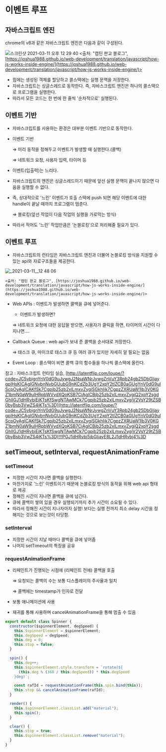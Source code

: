 # 이벤트 루프

## 자바스크립트 엔진

chrome의 v8과 같은 자바스크립트 엔진은 다음과 같이 구성된다.

![스크린샷 2021-03-11 오후 12 29 40](https://user-images.githubusercontent.com/57767891/111120719-11d6e880-85af-11eb-854e-418598bb0aa6.png)
<출처: "캡틴 판교 블로그", [https://joshua1988.github.io/web-development/translation/javascript/how-js-works-inside-engine/](https://joshua1988.github.io/web-development/translation/javascript/how-js-works-inside-engine/)>

- 힙에는 생성된 객체를 할당하고 콜스택에는 실행 문맥을 저장한다.
- 자바스크립트는 싱글스레드로 동작한다. 즉, 자바스크립트 엔진은 하나의 콜스택으로 프로그램을 실행한다.
- 따라서 모든 코드는 한 번에 한 줄씩 '순차적으로' 실행된다.

## 이벤트 기반

- 자바스크립트를 사용하는 환경은 대부분 이벤트 기반으로 동작한다.
- 이벤트 기반

    ⇒ 미리 동작을 정해두고 이벤트가 발생할 때 실행한다.(콜백)

    ⇒ 네트워크 요청, 사용자 입력, 타이머 등

- 이벤트(입출력)는 느리다.
- 자바스크립트의 엔진은 싱글스레드이기 때문에 앞선 실행 문맥이 끝나지 않으면 다음을 실행할 수 없다.
- 즉, 상대적으로 '느린' 이벤트가 호출 스택에 push 되면 해당 이벤트에 대한 handle이 끝날 때까지 프로그램이 멈춘다.

    ⇒ 블로킹(앞선 작업이 다음 작업의 실행을 가로막는 방식)

- 따라서 적어도 '느린' 작업만큼은 '논블로킹'으로 처리해줄 필요가 있다.

## 이벤트 루프

- 자바스크립트의 런타임은 자바스크립트 엔진과 더불어 논블로킹 방식을 지원할 수 있는 api와 자료구조들을 제공한다.

![_2021-03-11__12 48 06](https://user-images.githubusercontent.com/57767891/111120951-5c586500-85af-11eb-83c2-53d4866d2800.png)

    <출처: "캡틴 판교 블로그", [https://joshua1988.github.io/web-development/translation/javascript/how-js-works-inside-engine/](https://joshua1988.github.io/web-development/translation/javascript/how-js-works-inside-engine/)>

- Web APIs : 이벤트가 발생하면 콜백을 큐에 넣어준다.

     * 이벤트가 발생하면?

    ⇒ 네트워크 요청에 대한 응답을 받으면, 사용자가 클릭을 하면, 타이머의 시간이 다 지나면....

- Callback Queue : web api가 보내 준 콜백을 순서대로 저장한다.

    ⇒ 태스크 큐, 마이크로 태스크 큐 등 여러 큐가 있지만 자세히 알 필요는 없음

- Event Loop : 콜스택이 비면 콜백 큐의 함수들을 하나씩 콜스택에 올린다.

참고 : 자바스크립트 런타임 실습, [http://latentflip.com/loupe/?code=JC5vbignYnV0dG9uJywgJ2NsaWNrJywgZnVuY3Rpb24gb25DbGljaygpIHsKICAgIGNvbnNvbGUubG9nKCdZb3UgY2xpY2tlZCB0aGUgYnV0dG9uIScpOyAgICAKfSk7Cgpjb25zb2xlLmxvZygiSGkhIik7CgpzZXRUaW1lb3V0KGZ1bmN0aW9uIHRpbWVvdXQoKSB7CiAgICBjb25zb2xlLmxvZygiQ2xpY2sgdGhlIGJ1dHRvbiEiKTsKfSwgNTAwMCk7Cgpjb25zb2xlLmxvZygiV2VsY29tZSB0byBsb3VwZS4iKTs%3D](http://latentflip.com/loupe/?code=JC5vbignYnV0dG9uJywgJ2NsaWNrJywgZnVuY3Rpb24gb25DbGljaygpIHsKICAgIGNvbnNvbGUubG9nKCdZb3UgY2xpY2tlZCB0aGUgYnV0dG9uIScpOyAgICAKfSk7Cgpjb25zb2xlLmxvZygiSGkhIik7CgpzZXRUaW1lb3V0KGZ1bmN0aW9uIHRpbWVvdXQoKSB7CiAgICBjb25zb2xlLmxvZygiQ2xpY2sgdGhlIGJ1dHRvbiEiKTsKfSwgNTAwMCk7Cgpjb25zb2xlLmxvZygiV2VsY29tZSB0byBsb3VwZS4iKTs%3D)!!!PGJ1dHRvbj5jbGljayE8L2J1dHRvbj4%3D

## setTimeout, setInterval, requestAnimationFrame

### setTimeout

- 지정한 시간이 지나면 콜백을 실행한다.
- 마찬가지로 '느린' 이벤트이기 때문에 논블로킹 방식의 동작을 위해 web api 형태로 제공
- 정해진 시간이 지나면 콜백을 큐에 넘긴다.
- 큐에 콜백이 쌓여 있을 경우 실행되기까지 추가 시간이 소요될 수 있다.
- 따라서 정해진 시간이 지나자마자 실행! 보다는 실행 전까지 최소 delay 시간을 정해지는 것으로 보는것이 타당함.

### setInterval

- 지정한 시간이 지날 때마다 콜백을 큐에 넣어줌
- 나머지 setTimeout의 특징을 공유

### requestAnimationFrame

- 리페인트가 진행되는 시점에 (리페인트 전에) 콜백을 호출

    ⇒ 요청되는 콜백의 수는 보통 디스플레이의 주사율과 일치

    ⇒ 콜백에는 timestamp가 인자로 전달

- 보통 애니메이션에 사용
- 재귀를 통해 사용하며 cancelAnimationFrame을 통해 멈출 수 있음

```jsx
export default class Spinner {
  constructor($spinnerElement, degSpeed) {
    this.$spinnerElement = $spinnerElement;
    this.degSpeed = degSpeed;
    this.deg = 0;
    this.stop = false;
  }

  spin() {
    this.deg++;
    this.$spinnerElement.style.transform = `rotate(${
      (this.deg % (360 / this.degSpeed)) * this.degSpeed
    }deg)`;

    const rafId = requestAnimationFrame(this.spin.bind(this));
    this.stop && cancelAnimationFrame(rafId);
  }

  render() {
    this.$spinnerElement.classList.add("material");
    this.spin();
  }

  clear() {
    this.stop = true;
    this.$spinnerElement.classList.remove("material");
  }
}
```
